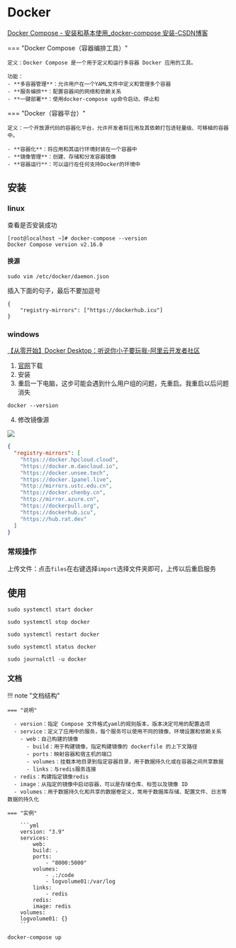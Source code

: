 # Docker

[Docker Compose - 安装和基本使用\_docker-compose 安装-CSDN博客](https://blog.csdn.net/Que_art/article/details/135192479)

=== "Docker Compose（容器编排工具）"

    定义：Docker Compose 是一个用于定义和运行多容器 Docker 应用的工具。

    功能：
    - **多容器管理**：允许用户在一个YAML文件中定义和管理多个容器
    - **服务编排**：配置容器间的网络和依赖关系
    - **一键部署**：使用docker-compose up命令启动、停止和

=== "Docker（容器平台）"

    定义：一个开放源代码的容器化平台，允许开发者将应用及其依赖打包进轻量级、可移植的容器中。

    - **容器化**：将应用和其运行环境封装在一个容器中
    - **镜像管理**：创建、存储和分发容器镜像
    - **容器运行**：可以运行在任何支持Docker的环境中

## 安装
### linux

查看是否安装成功

```shell
[root@localhost ~]# docker-compose --version
Docker Compose version v2.16.0
```

#### 换源
```shell
sudo vim /etc/docker/daemon.json
```
插入下面的句子，最后不要加逗号
```
{
    "registry-mirrors": ["https://dockerhub.icu"]
}
```


### windows
[【从零开始】Docker Desktop：听说你小子要玩我-阿里云开发者社区](https://developer.aliyun.com/article/1601101)

1. [官网](https://www.docker.com/products/docker-desktop/)下载 
2. 安装
3. 重启一下电脑，这步可能会遇到什么用户组的问题，先重启。我重启以后问题消失

```shell title="查看是否安装成功"
docker --version
```
4. 修改镜像源

![](https://philfan-pic.oss-cn-beijing.aliyuncs.com/img/20241219162658.png)
```json title="镜像源设置"
{
  "registry-mirrors": [
    "https://docker.hpcloud.cloud",
    "https://docker.m.daocloud.io",
    "https://docker.unsee.tech",
    "https://docker.1panel.live",
    "http://mirrors.ustc.edu.cn",
    "https://docker.chenby.cn",
    "http://mirror.azure.cn",
    "https://dockerpull.org",
    "https://dockerhub.icu",
    "https://hub.rat.dev"
  ]
}
```
### 常规操作

上传文件：点击`files`在右键选择`import`选择文件夹即可，上传以后重启服务


## 使用


```shell title="启动docker"
sudo systemctl start docker
```

```shell title="停止docker"
sudo systemctl stop docker
```

```shell title="重启docker"
sudo systemctl restart docker
```

```shell title="查看docker状态"
sudo systemctl status docker
```

```shell title="查看docker日志"
sudo journalctl -u docker
```







### 文档

!!! note "文档结构"

    === "说明"

      - version：指定 Compose 文件格式yaml的规则版本，版本决定可用的配置选项
      - service：定义了应用中的服务，每个服务可以使用不同的镜像、环境设置和依赖关系
        - web：自己构建的镜像
          - build：用于构建镜像，指定构建镜像的 dockerfile 的上下文路径
          - ports：映射容器和宿主机的端口
          - volumes：挂载本地目录到指定容器目录，用于数据持久化或在容器之间共享数据
          - links：与redis服务连接
      - redis：构建指定镜像redis
      - image：从指定的镜像中启动容器，可以是存储仓库、标签以及镜像 ID
      - volumes：用于数据持久化和共享的数据卷定义，常用于数据库存储、配置文件、日志等数据的持久化

    === "实例"

        ```yml
        version: "3.9"
        services:
            web:
            build: .
            ports:
                - "8000:5000"
            volumes:
                - .:/code
                - logvolume01:/var/log
            links:
                - redis
            redis:
            image: redis
        volumes:
        logvolume01: {}
        ```


```shell
docker-compose up
```